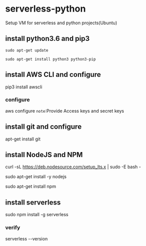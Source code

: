 # serverless-python

Setup VM for serverless and python projects(Ubuntu) 

## install python3.6 and pip3 

    sudo apt-get update 

    sudo apt-get install python3 python3-pip 

## install AWS CLI and configure    
  pip3 install awscli 

### configure  
  aws configure `note`:Provide Access keys and secret keys 

## install git and configure 
   apt-get install git 

## install NodeJS and NPM 

  curl -sL https://deb.nodesource.com/setup_lts.x | sudo -E bash - 

  sudo apt-get install -y nodejs 

  sudo apt-get install  npm 

## install serverless 

  sudo npm install -g serverless 

### verify 
  serverless --version 
